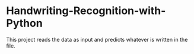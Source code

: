 # Handwriting-Recognition-with-Python
This project reads the data as input and predicts whatever is written in the file.
